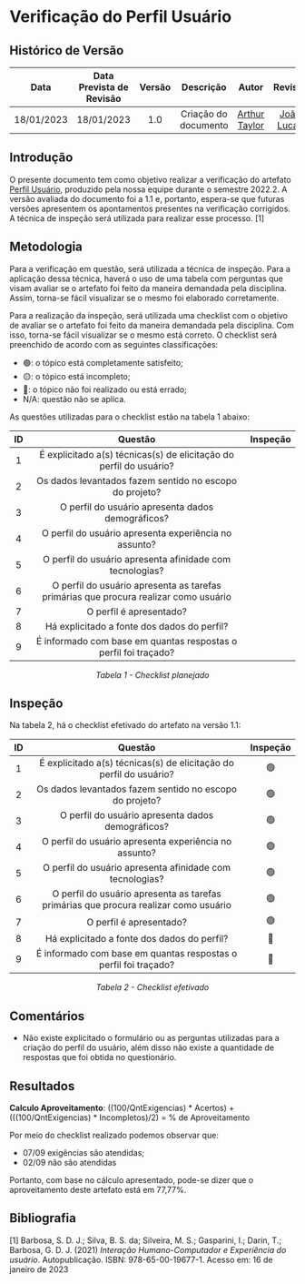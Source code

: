 # Verificação do Perfil Usuário
## <a>Histórico de Versão</a>
|    Data    | Data Prevista de Revisão | Versão |      Descrição       |                   Autor                    |                  Revisor                   |
| :--------: | :----------------------: | :----: | :------------------: | :----------------------------------------: | :----------------------------------------: |
| 18/01/2023 |        18/01/2023        |  1.0   | Criação do documento | [Arthur Taylor](https://github.com/Eruel6) | [João Lucas](https://github.com/HacKairos) |

## <a>Introdução</a>
O presente documento tem como objetivo realizar a verificação do artefato [Perfil Usuário](../../Tarefas/perfilUsuario.md), produzido pela nossa equipe durante o semestre 2022.2. A versão avaliada do documento foi a 1.1 e, portanto, espera-se que futuras versões apresentem os apontamentos presentes na verificação corrigidos. A técnica de inspeção será utilizada para realizar esse processo. [1]

## <a>Metodologia</a>
Para a verificação em questão, será utilizada a técnica de inspeção. Para a aplicação dessa técnica, haverá o uso de uma tabela com perguntas que visam avaliar se o artefato foi feito da maneira demandada pela disciplina. Assim, torna-se fácil visualizar se o mesmo foi elaborado corretamente.

Para a realização da inspeção, será utilizada uma checklist com o objetivo de avaliar se o artefato foi feito da maneira demandada pela disciplina. Com isso, torna-se fácil visualizar se o mesmo está correto. O checklist será preenchido de acordo com as seguintes classificações:

* 🟢: o tópico está completamente satisfeito;
* 🟡: o tópico está incompleto;
* 🔴: o tópico não foi realizado ou está errado;
* N/A: questão não se aplica.

As questões utilizadas para o checklist estão na tabela 1 abaixo:

<center>

  
|  ID   |                                       Questão                                        | Inspeção |
| :---: | :----------------------------------------------------------------------------------: | :------: |
|   1   |          É explicitado a(s) técnicas(s) de elicitação do perfil do usuário?          |          |
|   2   |               Os dados levantados fazem sentido no escopo do projeto?                |          |
|   3   |                  O perfil do usuário apresenta dados demográficos?                   |          |
|   4   |                O perfil do usuário apresenta experiência no assunto?                 |          |
|   5   |               O perfil do usuário apresenta afinidade com tecnologias?               |          |
|   6   | O perfil do usuário apresenta as tarefas primárias que procura realizar como usuário |          |
|   7   |                               O perfil é apresentado?                                |          |
|   8   |                     Há explicitado a fonte dos dados do perfil?                      |          |
|   9   |           É informado com base em quantas respostas o perfil foi traçado?            |          |
 

  
*Tabela 1 - Checklist planejado*

</center>

## <a>Inspeção</a>

Na tabela 2, há o checklist efetivado do artefato na versão 1.1:

<center>
  
|  ID   |                                       Questão                                        | Inspeção |
| :---: | :----------------------------------------------------------------------------------: | :------: |
|   1   |          É explicitado a(s) técnicas(s) de elicitação do perfil do usuário?          |    🟢     |
|   2   |               Os dados levantados fazem sentido no escopo do projeto?                |    🟢     |
|   3   |                  O perfil do usuário apresenta dados demográficos?                   |    🟢     |
|   4   |                O perfil do usuário apresenta experiência no assunto?                 |    🟢     |
|   5   |               O perfil do usuário apresenta afinidade com tecnologias?               |    🟢     |
|   6   | O perfil do usuário apresenta as tarefas primárias que procura realizar como usuário |    🟢     |
|   7   |                               O perfil é apresentado?                                |    🟢     |
|   8   |                     Há explicitado a fonte dos dados do perfil?                      |    🔴     |
|   9   |           É informado com base em quantas respostas o perfil foi traçado?            |    🔴     |

*Tabela 2 - Checklist efetivado*

</center>

## <a>Comentários</a>

* Não existe explicitado o formulário ou as perguntas utilizadas para a criação do perfil do usuário, além disso não existe a quantidade de respostas que foi obtida no questionário.

  
## <a>Resultados</a>
<a>**Calculo Aproveitamento**</a>: ((100/QntExigencias) * Acertos) + (((100/QntExigencias) * Incompletos)/2) = % de Aproveitamento

Por meio do checklist realizado podemos observar que:
  
  * 07/09 exigências são atendidas;
  * 02/09 não são atendidas

Portanto, com base no cálculo apresentado, pode-se dizer que o aproveitamento deste artefato está em 77,77%.
  
## <a>Bibliografia</a>

[1] Barbosa, S. D. J.; Silva, B. S. da; Silveira, M. S.; Gasparini, I.; Darin, T.; Barbosa, G. D. J. (2021) _Interação Humano-Computador e Experiência do usuário_. Autopublicação. ISBN: 978-65-00-19677-1. Acesso em: 16 de janeiro de 2023
